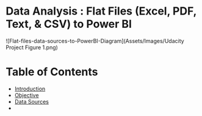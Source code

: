 # Data Analysis : Flat Files (Excel, PDF, Text, & CSV) to Power BI

![Flat-files-data-sources-to-PowerBI-Diagram](Assets/Images/Udacity Project Figure 1.png)

# Table of Contents
- [Introduction](#objectives)
- [Objective](#objectives)
- [Data Sources](#data-sources)
- 
